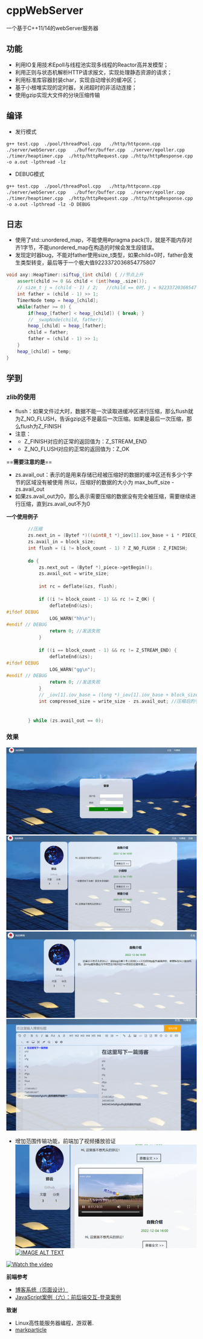# cppWebServer
一个基于C++11/14的webServer服务器

## 功能
* 利用IO复用技术Epoll与线程池实现多线程的Reactor高并发模型；
* 利用正则与状态机解析HTTP请求报文，实现处理静态资源的请求；
* 利用标准库容器封装char，实现自动增长的缓冲区；
* 基于小根堆实现的定时器，关闭超时的非活动连接；
* 使用gzip实现大文件的分块压缩传输



## 编译

* 发行模式
~~~shell
g++ test.cpp  ./pool/threadPool.cpp   ./http/httpconn.cpp  ./server/webServer.cpp   ./buffer/buffer.cpp  ./server/epoller.cpp ./timer/heaptimer.cpp  ./http/httpRequest.cpp ./http/httpResponse.cpp   -o a.out -lpthread -lz
~~~

* DEBUG模式
~~~shell
g++ test.cpp  ./pool/threadPool.cpp   ./http/httpconn.cpp  ./server/webServer.cpp   ./buffer/buffer.cpp  ./server/epoller.cpp ./timer/heaptimer.cpp  ./http/httpRequest.cpp ./http/httpResponse.cpp   -o a.out -lpthread -lz -D DEBUG
~~~




## 日志




* 使用了std::unordered_map，不能使用#pragma pack(1)，就是不能内存对齐1字节，不能unordered_map在构造的时候会发生段错误。
* 发现定时器bug，不能对father使用size_t类型，如果child=0时，father会发生类型转变，最后等于一个极大值9223372036854775807
~~~c++
void axy::HeapTimer::siftup_(int child) { //节点上升
    assert(child >= 0 && child < (int)heap_.size());
    // size_t j = (child - 1) / 2;   //child == 0时，j = 9223372036854775807
    int father = (child - 1) >> 1;
    TimerNode temp = heap_[child];
    while(father >= 0) {
        if(heap_[father] < heap_[child]) { break; }
        // _swapNode(child, father);
        heap_[child] = heap_[father];
        child = father;
        father = (child - 1) >> 1;
    }
    heap_[child] = temp;
}
~~~


## 学到

### zlib的使用

* flush：如果文件过大时，数据不能一次读取进缓冲区进行压缩，那么flush就为Z_NO_FLUSH，告诉gzip这不是最后一次压缩。如果是最后一次压缩，那么flush为Z_FINISH
* 注意：
* * Z_FINISH对应的正常的返回值为：Z_STREAM_END
* * Z_NO_FLUSH对应的正常的返回值为：Z_OK

==**需要注意的是**==
* zs.avail_out：表示的是用来存储已经被压缩好的数据的缓冲区还有多少个字节的区域没有被使用
所以，压缩好的数据的大小为 max_buff_size - zs.avail_out
* 如果zs.avail_out为0，那么表示需要压缩的数据没有完全被压缩，需要继续进行压缩，直到zs.avail_out不为0


**一个使用例子**
~~~c++
        //压缩
        zs.next_in = (Bytef *)((uint8_t *)_iov[1].iov_base + i * PIECE_ZIP_COND_SIZE/**/);
        zs.avail_in = block_size;
        int flush = (i != block_count - 1) ? Z_NO_FLUSH : Z_FINISH;

        do {
            zs.next_out = (Bytef *)_piece->getBegin();
            zs.avail_out = write_size;

            int rc = deflate(&zs, flush);

            if ((i != block_count - 1) && rc != Z_OK) {
                deflateEnd(&zs);
#ifdef DEBUG
                LOG_WARN("hh\n");
#endif // DEBUG
                return 0; //发送失败
            }

            if ((i == block_count - 1) && rc != Z_STREAM_END) {
                deflateEnd(&zs);
#ifdef DEBUG
                LOG_WARN("gg\n");
#endif // DEBUG
                return 0; //发送失败
            }
            // _iov[1].iov_base = (long *)_iov[1].iov_base + block_size;
            int compressed_size = write_size - zs.avail_out; //压缩后的字节数


        } while (zs.avail_out == 0);
~~~


### 效果

![](./img/1.png)
![](./img/2.png)
![](./img/3.png)
![](./img/4.png)
* 增加范围传输功能，前端加了视频播放验证
![](./img/5.png)
[![IMAGE ALT TEXT](http://img.youtube.com/vi/JZ4Gkx71VIg/0.jpg)](https://www.youtube.com/watch?v=JZ4Gkx71VIg" "Unity Snake Game")

[![Watch the video](https://raw.github.com/GabLeRoux/WebMole/master/ressources/WebMole_Youtube_Video.png)](https://www.youtube.com/watch?v=JZ4Gkx71VIg)

**前端参考**
* [博客系统（页面设计）](https://blog.csdn.net/weixin_54150521/article/details/128185533)
* [JavaScript案例（六）：前后端交互-登录案例](https://blog.csdn.net/weixin_43969648/article/details/123579580?spm=1001.2014.3001.5501)

**致谢**
* Linux高性能服务器编程，游双著.
* [markparticle](https://github.com/markparticle/WebServer)
